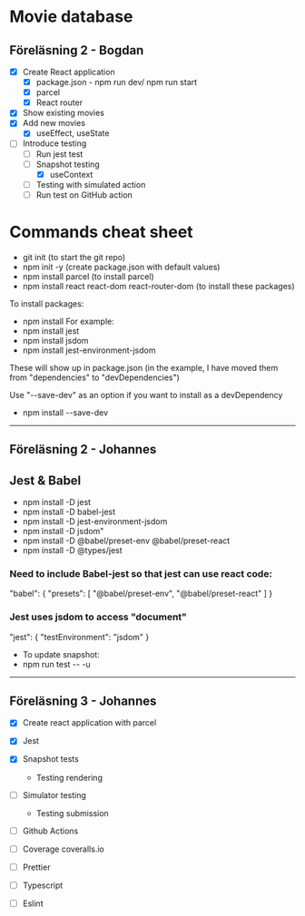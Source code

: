 # Movie database
## Föreläsning 2 - Bogdan

* [x] Create React application
    * [x] package.json - npm run dev/ npm run start
    * [x] parcel
    * [x] React router
* [x] Show existing movies
* [x] Add new movies
    * [x] useEffect, useState
* [ ] Introduce testing
    * [ ] Run jest test
    * [ ] Snapshot testing
        * [x] useContext
    * [ ] Testing with simulated action
    * [ ] Run test on GitHub action

# Commands cheat sheet

- git init (to start the git repo)
- npm init -y (create package.json with default values)
- npm install parcel (to install parcel)
- npm install react react-dom react-router-dom (to install these packages)

To install packages:
- npm install <packageName>
  For example:
- npm install jest
- npm install jsdom
- npm install jest-environment-jsdom

These will show up in package.json (in the example, I have moved them from "dependencies" to "devDependencies")

Use "--save-dev" as an option if you want to install as a devDependency

- npm install --save-dev <packageName>


------------------------

## Föreläsning 2 - Johannes
## Jest & Babel

- npm install -D jest
- npm install -D babel-jest
- npm install -D jest-environment-jsdom
- npm install -D jsdom"
- npm install -D @babel/preset-env @babel/preset-react
- npm install -D @types/jest

### Need to include Babel-jest so that jest can use react code:
"babel": {
    "presets": [
        "@babel/preset-env",
        "@babel/preset-react"
    ]
}

### Jest uses jsdom to access "document"
"jest": {
    "testEnvironment": "jsdom"
}


- To update snapshot:
- npm run test -- -u

----------------------

## Föreläsning 3 - Johannes

* [x] Create react application with parcel
* [x] Jest
* [x] Snapshot tests
  * Testing rendering

* [ ] Simulator testing
  * Testing submission

* [ ] Github Actions
* [ ] Coverage coveralls.io
* [ ] Prettier
* [ ] Typescript
* [ ] Eslint











